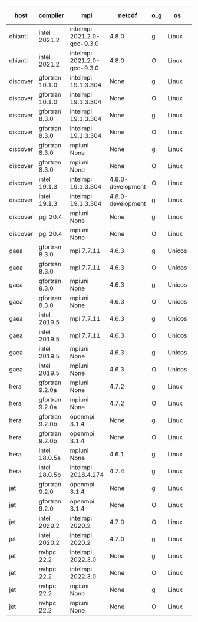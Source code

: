

| host     | compiler                              | mpi                      | netcdf        | o_g        | os       | build       | u_pass          | u_fail          | s_pass            | s_fail            | e_pass             | e_fail             | nuopc_pass       | nuopc_fail       | artifacts link          |
|----------|---------------------------------------|--------------------------|---------------|------------|----------|-------------|-----------------|-----------------|-------------------|-------------------|--------------------|--------------------|------------------|------------------|-------------------------|
| chianti | intel 2021.2 | intelmpi 2021.2.0-gcc-9.3.0  | 4.8.0  | g | Linux | PASS | None | None | None | None | None | None | None | None | <a href="https://github.com/esmf-org/esmf-test-artifacts/tree/90a58c67c54eaa1b00adf0483ebfaf9bb798c886/develop/intel/2021.2/g/intelmpi/2021.2.0-gcc-9.3.0" target="_blank">90a58c6</a> | 
| chianti | intel 2021.2 | intelmpi 2021.2.0-gcc-9.3.0  | 4.8.0  | O | Linux | PASS | 13898 | 0 | 49 | 0 | 80 | 0 | 52 | 0 | <a href="https://github.com/esmf-org/esmf-test-artifacts/tree/6cb3391048c0450b69a360b1d88b3d4aff686f26/develop/intel/2021.2/O/intelmpi/2021.2.0-gcc-9.3.0" target="_blank">6cb3391</a> | 
| discover | gfortran 10.1.0 | intelmpi 19.1.3.304  | None  | g | Linux | PASS | 13883 | 15 | 49 | 0 | 80 | 0 | 52 | 0 | <a href="https://github.com/esmf-org/esmf-test-artifacts/tree/894e83a8170c5044c69024d9d7a33aed2793b9dd/develop/gfortran/10.1.0/g/intelmpi/19.1.3.304" target="_blank">894e83a</a> | 
| discover | gfortran 10.1.0 | intelmpi 19.1.3.304  | None  | O | Linux | PASS | 13883 | 15 | 49 | 0 | 80 | 0 | 52 | 0 | <a href="https://github.com/esmf-org/esmf-test-artifacts/tree/963d1166b43c35ccd319ea8d1177b395b1d0196e/develop/gfortran/10.1.0/O/intelmpi/19.1.3.304" target="_blank">963d116</a> | 
| discover | gfortran 8.3.0 | intelmpi 19.1.3.304  | None  | g | Linux | PASS | 13883 | 15 | 49 | 0 | 80 | 0 | 52 | 0 | <a href="https://github.com/esmf-org/esmf-test-artifacts/tree/ad626e4e3a6e310a7b38cd7d86bbf751b166771c/develop/gfortran/8.3.0/g/intelmpi/19.1.3.304" target="_blank">ad626e4</a> | 
| discover | gfortran 8.3.0 | intelmpi 19.1.3.304  | None  | O | Linux | PASS | 13883 | 15 | 49 | 0 | 80 | 0 | 52 | 0 | <a href="https://github.com/esmf-org/esmf-test-artifacts/tree/3a42d88cee2194aaa272e9854879201adf796f7a/develop/gfortran/8.3.0/O/intelmpi/19.1.3.304" target="_blank">3a42d88</a> | 
| discover | gfortran 8.3.0 | mpiuni None  | None  | g | Linux | PASS | 12319 | 0 | 8 | 0 | 43 | 0 | None | None | <a href="https://github.com/esmf-org/esmf-test-artifacts/tree/ab0283509113c2a0979f180adc066dfcd8162056/develop/gfortran/8.3.0/g/mpiuni/None" target="_blank">ab02835</a> | 
| discover | gfortran 8.3.0 | mpiuni None  | None  | O | Linux | PASS | 12319 | 0 | 8 | 0 | 43 | 0 | None | None | <a href="https://github.com/esmf-org/esmf-test-artifacts/tree/323bf7750abbcc89afe96b8742e5425aa3de15d2/develop/gfortran/8.3.0/O/mpiuni/None" target="_blank">323bf77</a> | 
| discover | intel 19.1.3 | intelmpi 19.1.3.304  | 4.8.0-development  | O | Linux | PASS | 13898 | 0 | 49 | 0 | 80 | 0 | 52 | 0 | <a href="https://github.com/esmf-org/esmf-test-artifacts/tree/6980dd37a430ad68c9f57b569f442f4af7d50f27/develop/intel/19.1.3/O/intelmpi/19.1.3.304" target="_blank">6980dd3</a> | 
| discover | intel 19.1.3 | intelmpi 19.1.3.304  | 4.8.0-development  | g | Linux | PASS | 13898 | 0 | 49 | 0 | 80 | 0 | 52 | 0 | <a href="https://github.com/esmf-org/esmf-test-artifacts/tree/bdd6153f79f1b0be5c5c83184ca1198a17cc167a/develop/intel/19.1.3/g/intelmpi/19.1.3.304" target="_blank">bdd6153</a> | 
| discover | pgi 20.4 | mpiuni None  | None  | g | Linux | PASS | None | None | None | None | None | None | None | None | <a href="https://github.com/esmf-org/esmf-test-artifacts/tree/7b23c4e1096cf3453abf8bee691d56a79270df4a/develop/pgi/20.4/g/mpiuni/None" target="_blank">7b23c4e</a> | 
| discover | pgi 20.4 | mpiuni None  | None  | O | Linux | PASS | None | None | None | None | None | None | None | None | <a href="https://github.com/esmf-org/esmf-test-artifacts/tree/ab91ae3e3fa2ff9292270c19707a14c2953a2762/develop/pgi/20.4/O/mpiuni/None" target="_blank">ab91ae3</a> | 
| gaea | gfortran 8.3.0 | mpi 7.7.11  | 4.6.3  | g | Unicos | PASS | 13897 | 1 | 49 | 0 | 80 | 0 | 47 | 5 | <a href="https://github.com/esmf-org/esmf-test-artifacts/tree/cebdd2d4b8eda33c697b1e582e8ccae04f89eda3/develop/gfortran/8.3.0/g/mpi/7.7.11" target="_blank">cebdd2d</a> | 
| gaea | gfortran 8.3.0 | mpi 7.7.11  | 4.6.3  | O | Unicos | PASS | 13897 | 1 | 49 | 0 | 80 | 0 | 47 | 5 | <a href="https://github.com/esmf-org/esmf-test-artifacts/tree/4b0d4527c5db0a70644265cd52c5cd9e3513af1a/develop/gfortran/8.3.0/O/mpi/7.7.11" target="_blank">4b0d452</a> | 
| gaea | gfortran 8.3.0 | mpiuni None  | 4.6.3  | g | Unicos | PASS | 12319 | 0 | 8 | 0 | 43 | 0 | None | None | <a href="https://github.com/esmf-org/esmf-test-artifacts/tree/c02c4b848a2f3eea398870cc552f9ca29c91b2e1/develop/gfortran/8.3.0/g/mpiuni/None" target="_blank">c02c4b8</a> | 
| gaea | gfortran 8.3.0 | mpiuni None  | 4.6.3  | O | Unicos | PASS | 12319 | 0 | 8 | 0 | 43 | 0 | None | None | <a href="https://github.com/esmf-org/esmf-test-artifacts/tree/a994719d519dea5f532ac693f2f97ec6c847671d/develop/gfortran/8.3.0/O/mpiuni/None" target="_blank">a994719</a> | 
| gaea | intel 2019.5 | mpi 7.7.11  | 4.6.3  | g | Unicos | PASS | 13883 | 15 | 49 | 0 | 80 | 0 | 47 | 5 | <a href="https://github.com/esmf-org/esmf-test-artifacts/tree/307a2b918e3864a7e24a1906090774ad00793c01/develop/intel/2019.5/g/mpi/7.7.11" target="_blank">307a2b9</a> | 
| gaea | intel 2019.5 | mpi 7.7.11  | 4.6.3  | O | Unicos | PASS | 13883 | 15 | 49 | 0 | 80 | 0 | 47 | 5 | <a href="https://github.com/esmf-org/esmf-test-artifacts/tree/ab0bbc53814f965667d183747dfef5648ce711bd/develop/intel/2019.5/O/mpi/7.7.11" target="_blank">ab0bbc5</a> | 
| gaea | intel 2019.5 | mpiuni None  | 4.6.3  | g | Unicos | PASS | 12304 | 15 | 8 | 0 | 43 | 0 | None | None | <a href="https://github.com/esmf-org/esmf-test-artifacts/tree/1648e45215306e8af73f62fc823ed6eaa43e987e/develop/intel/2019.5/g/mpiuni/None" target="_blank">1648e45</a> | 
| gaea | intel 2019.5 | mpiuni None  | 4.6.3  | O | Unicos | PASS | 12304 | 15 | 8 | 0 | 43 | 0 | None | None | <a href="https://github.com/esmf-org/esmf-test-artifacts/tree/7a67a6be615c47bb36e51cace08a9309b49827e1/develop/intel/2019.5/O/mpiuni/None" target="_blank">7a67a6b</a> | 
| hera | gfortran 9.2.0a | mpiuni None  | 4.7.2  | g | Linux | PASS | None | None | None | None | None | None | None | None | <a href="https://github.com/esmf-org/esmf-test-artifacts/tree/47a15f30574bc53e3329abe627d3684ca63db341/develop/gfortran/9.2.0a/g/mpiuni/None" target="_blank">47a15f3</a> | 
| hera | gfortran 9.2.0a | mpiuni None  | 4.7.2  | O | Linux | PASS | None | None | None | None | None | None | None | None | <a href="https://github.com/esmf-org/esmf-test-artifacts/tree/58cc557506ecc7f37266da1ce4a998e734e11e05/develop/gfortran/9.2.0a/O/mpiuni/None" target="_blank">58cc557</a> | 
| hera | gfortran 9.2.0b | openmpi 3.1.4  | None  | g | Linux | PASS | None | None | None | None | None | None | None | None | <a href="https://github.com/esmf-org/esmf-test-artifacts/tree/320b2f24dfff8c450561f77e856e4da4e7e318a5/develop/gfortran/9.2.0b/g/openmpi/3.1.4" target="_blank">320b2f2</a> | 
| hera | gfortran 9.2.0b | openmpi 3.1.4  | None  | O | Linux | PASS | None | None | None | None | None | None | None | None | <a href="https://github.com/esmf-org/esmf-test-artifacts/tree/31bbae180ff7517d13a971db294187ab725e104e/develop/gfortran/9.2.0b/O/openmpi/3.1.4" target="_blank">31bbae1</a> | 
| hera | intel 18.0.5a | mpiuni None  | 4.6.1  | g | Linux | PASS | None | None | None | None | None | None | None | None | <a href="https://github.com/esmf-org/esmf-test-artifacts/tree/3e5a099b5e1ec0a4e5f6b099c6e6e49d08e68c19/develop/intel/18.0.5a/g/mpiuni/None" target="_blank">3e5a099</a> | 
| hera | intel 18.0.5b | intelmpi 2018.4.274  | 4.7.4  | g | Linux | PASS | None | None | None | None | None | None | None | None | <a href="https://github.com/esmf-org/esmf-test-artifacts/tree/7e005a2ddf7567c6bf65649c781588975eba12fa/develop/intel/18.0.5b/g/intelmpi/2018.4.274" target="_blank">7e005a2</a> | 
| jet | gfortran 9.2.0 | openmpi 3.1.4  | None  | g | Linux | PASS | 13898 | 0 | 49 | 0 | 80 | 0 | 52 | 0 | <a href="https://github.com/esmf-org/esmf-test-artifacts/tree/8c4f50f49dbf1ab70b778710e02e8acdc74ea057/develop/gfortran/9.2.0/g/openmpi/3.1.4" target="_blank">8c4f50f</a> | 
| jet | gfortran 9.2.0 | openmpi 3.1.4  | None  | O | Linux | PASS | 13898 | 0 | 49 | 0 | 80 | 0 | 52 | 0 | <a href="https://github.com/esmf-org/esmf-test-artifacts/tree/9644d3d63e32ec74c77d4fdfe94ae4d090000656/develop/gfortran/9.2.0/O/openmpi/3.1.4" target="_blank">9644d3d</a> | 
| jet | intel 2020.2 | intelmpi 2020.2  | 4.7.0  | O | Linux | PASS | 13898 | 0 | 49 | 0 | 80 | 0 | 52 | 0 | <a href="https://github.com/esmf-org/esmf-test-artifacts/tree/cf91267776227d78a42be16b4597c31f0e2e666f/develop/intel/2020.2/O/intelmpi/2020.2" target="_blank">cf91267</a> | 
| jet | intel 2020.2 | intelmpi 2020.2  | 4.7.0  | g | Linux | PASS | 13898 | 0 | 49 | 0 | 80 | 0 | 52 | 0 | <a href="https://github.com/esmf-org/esmf-test-artifacts/tree/daa290fe1bbd8dedd280f0ce04d21afa43c9efdb/develop/intel/2020.2/g/intelmpi/2020.2" target="_blank">daa290f</a> | 
| jet | nvhpc 22.2 | intelmpi 2022.3.0  | None  | g | Linux | FAIL | None | None | None | None | None | None | None | None | <a href="https://github.com/esmf-org/esmf-test-artifacts/tree/8df20f320c35c6a01f9b0f297942526674591256/develop/nvhpc/22.2/g/intelmpi/2022.3.0" target="_blank">8df20f3</a> | 
| jet | nvhpc 22.2 | intelmpi 2022.3.0  | None  | O | Linux | FAIL | None | None | None | None | None | None | None | None | <a href="https://github.com/esmf-org/esmf-test-artifacts/tree/8cd6826849bcde7be50c455feb22b3b874b7f1e9/develop/nvhpc/22.2/O/intelmpi/2022.3.0" target="_blank">8cd6826</a> | 
| jet | nvhpc 22.2 | mpiuni None  | None  | g | Linux | PASS | 11694 | 625 | 4 | 4 | 40 | 3 | None | None | <a href="https://github.com/esmf-org/esmf-test-artifacts/tree/164ffc1873476ec222a3721175cfcd0c9d11d18e/develop/nvhpc/22.2/g/mpiuni/None" target="_blank">164ffc1</a> | 
| jet | nvhpc 22.2 | mpiuni None  | None  | O | Linux | PASS | 12317 | 2 | 8 | 0 | 43 | 0 | None | None | <a href="https://github.com/esmf-org/esmf-test-artifacts/tree/475923b04fe7e2d53e2291a0cfd75d711fd2ba70/develop/nvhpc/22.2/O/mpiuni/None" target="_blank">475923b</a> | 
